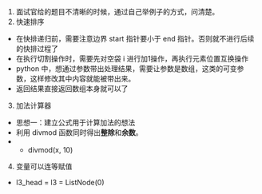 1. 面试官给的题目不清晰的时候，通过自己举例子的方式，问清楚。
2. 快速排序
+ 在快排递归前，需要注意边界 start 指针要小于 end 指针。否则就不进行后续的快排过程了
+ 在执行切割操作时，需要先对空袋 i 进行加1操作，再执行元素位置互换操作
+ python 中，想通过参数带出处理结果，需要让参数是数组，这类的可变参数，这样修改其中内容就能被带出来。
+ 返回结果直接返回数组本身就可以了
3. 加法计算器
+ 思想一：建立公式用于计算加法的想法
+ 利用 divmod 函数同时得出**整除**和**余数**。
+ + divmod(x, 10)
4. 变量可以连等赋值
+ l3_head = l3 = ListNode(0)
